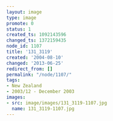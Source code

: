 ```yaml
---
layout: image
type: image
promote: 0
status: 1
created_ts: 1092143596
changed_ts: 1372159435
node_id: 1107
title: '131_3119'
created: '2004-08-10'
changed: '2013-06-25'
redirect_from: []
permalink: "/node/1107/"
tags:
- New Zealand
- 2003/12 - December 2003
images:
- src: image/images/131_3119-1107.jpg
  name: 131_3119-1107.jpg
---
```


